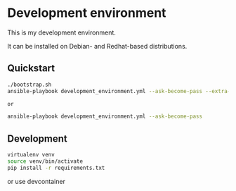 # Development environment

This is my development environment.

It can be installed on Debian- and Redhat-based distributions.

## Quickstart

```bash
./bootstrap.sh
ansible-playbook development_environment.yml --ask-become-pass --extra-vars "git_user_name=<username> git_user_email=<email>"

or

ansible-playbook development_environment.yml --ask-become-pass
```

## Development

```bash
virtualenv venv
source venv/bin/activate
pip install -r requirements.txt
```

or use devcontainer

